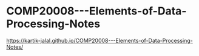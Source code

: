 # COMP20008---Elements-of-Data-Processing-Notes

https://kartik-jalal.github.io/COMP20008---Elements-of-Data-Processing-Notes/